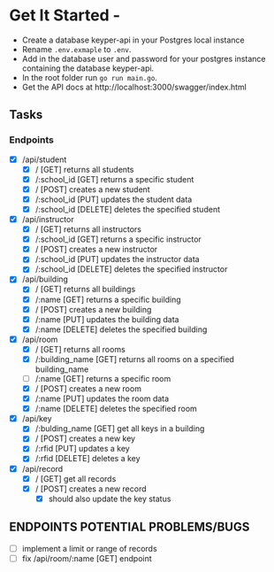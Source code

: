 # Get It Started -

- Create a database keyper-api in your Postgres local instance
- Rename `.env.exmaple` to `.env`.
- Add in the database user and password for your postgres instance containing the database keyper-api.
- In the root folder run `go run main.go`.
- Get the API docs at http://localhost:3000/swagger/index.html

## Tasks

### Endpoints 

- [x] /api/student 
    - [x] / [GET] returns all students
    - [x] /:school_id [GET] returns a specific student
    - [x] / [POST] creates a new student
    - [x] /:school_id [PUT] updates the student data
    - [x] /:school_id [DELETE] deletes the specified student

- [x] /api/instructor
    - [x] / [GET] returns all instructors
    - [x] /:school_id [GET] returns a specific instructor
    - [x] / [POST] creates a new instructor
    - [x] /:school_id [PUT] updates the instructor data
    - [x] /:school_id [DELETE] deletes the specified instructor

- [x] /api/building
    - [x] / [GET] returns all buildings
    - [x] /:name [GET] returns a specific building
    - [x] / [POST] creates a new building
    - [x] /:name [PUT] updates the building data
    - [x] /:name [DELETE] deletes the specified building

- [x] /api/room
    - [x] / [GET] returns all rooms
    - [x] /:building_name [GET] returns all rooms on a specified building_name
    - [ ] /:name [GET] returns a specific room
    - [x] / [POST] creates a new room
    - [x] /:name [PUT] updates the room data
    - [x] /:name [DELETE] deletes the specified room

- [x] /api/key
  - [x] /:bulding_name [GET] get all keys in a building
  - [x] / [POST] creates a new key
  - [x] /:rfid [PUT] updates a key
  - [x] /:rfid [DELETE] deletes a key

- [x] /api/record
  - [x] / [GET] get all records
  - [x] / [POST] creates a new record
    - [x] should also update the key status

## ENDPOINTS POTENTIAL PROBLEMS/BUGS

- [ ] implement a limit or range of records
- [ ] fix /api/room/:name [GET] endpoint